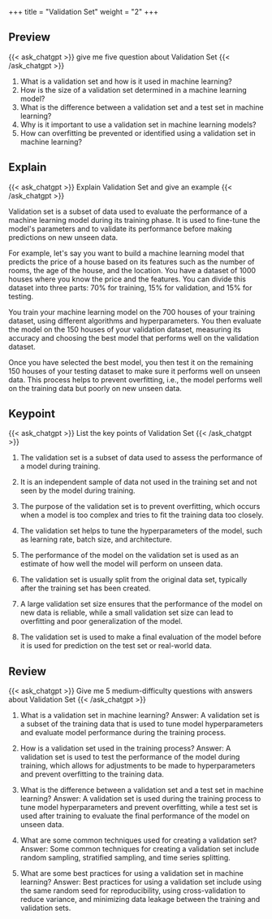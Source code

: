 +++
title = "Validation Set"
weight = "2"
+++
## Preview
{{< ask_chatgpt >}}
give me five question about Validation Set
{{< /ask_chatgpt >}}

1. What is a validation set and how is it used in machine learning?
2. How is the size of a validation set determined in a machine learning model?
3. What is the difference between a validation set and a test set in machine learning?
4. Why is it important to use a validation set in machine learning models?
5. How can overfitting be prevented or identified using a validation set in machine learning?   

## Explain
{{< ask_chatgpt >}}
Explain Validation Set and give an example
{{< /ask_chatgpt >}}

Validation set is a subset of data used to evaluate the performance of a machine learning model during its training phase. It is used to fine-tune the model's parameters and to validate its performance before making predictions on new unseen data.

For example, let's say you want to build a machine learning model that predicts the price of a house based on its features such as the number of rooms, the age of the house, and the location. You have a dataset of 1000 houses where you know the price and the features. You can divide this dataset into three parts: 70% for training, 15% for validation, and 15% for testing. 

You train your machine learning model on the 700 houses of your training dataset, using different algorithms and hyperparameters. You then evaluate the model on the 150 houses of your validation dataset, measuring its accuracy and choosing the best model that performs well on the validation dataset.

Once you have selected the best model, you then test it on the remaining 150 houses of your testing dataset to make sure it performs well on unseen data. This process helps to prevent overfitting, i.e., the model performs well on the training data but poorly on new unseen data.   

## Keypoint
{{< ask_chatgpt >}}
List the key points of Validation Set
{{< /ask_chatgpt >}}

1. The validation set is a subset of data used to assess the performance of a model during training.

2. It is an independent sample of data not used in the training set and not seen by the model during training.

3. The purpose of the validation set is to prevent overfitting, which occurs when a model is too complex and tries to fit the training data too closely.

4. The validation set helps to tune the hyperparameters of the model, such as learning rate, batch size, and architecture.

5. The performance of the model on the validation set is used as an estimate of how well the model will perform on unseen data.

6. The validation set is usually split from the original data set, typically after the training set has been created.

7. A large validation set size ensures that the performance of the model on new data is reliable, while a small validation set size can lead to overfitting and poor generalization of the model. 

8. The validation set is used to make a final evaluation of the model before it is used for prediction on the test set or real-world data.   

## Review
{{< ask_chatgpt >}}
Give me 5 medium-difficulty questions with answers about Validation Set
{{< /ask_chatgpt >}}

1. What is a validation set in machine learning?
Answer: A validation set is a subset of the training data that is used to tune model hyperparameters and evaluate model performance during the training process.

2. How is a validation set used in the training process?
Answer: A validation set is used to test the performance of the model during training, which allows for adjustments to be made to hyperparameters and prevent overfitting to the training data.

3. What is the difference between a validation set and a test set in machine learning?
Answer: A validation set is used during the training process to tune model hyperparameters and prevent overfitting, while a test set is used after training to evaluate the final performance of the model on unseen data.

4. What are some common techniques used for creating a validation set?
Answer: Some common techniques for creating a validation set include random sampling, stratified sampling, and time series splitting.

5. What are some best practices for using a validation set in machine learning?
Answer: Best practices for using a validation set include using the same random seed for reproducibility, using cross-validation to reduce variance, and minimizing data leakage between the training and validation sets.   

